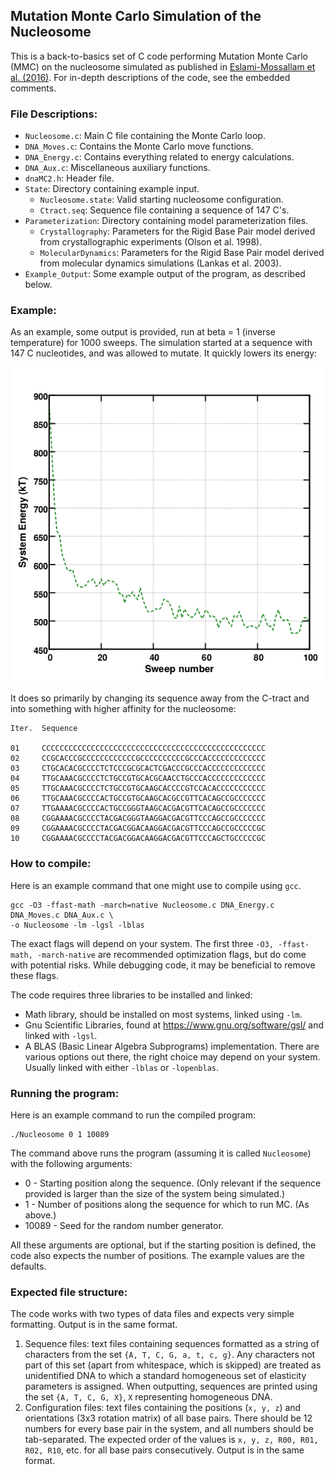 Mutation Monte Carlo Simulation of the Nucleosome
-------------------------------------------------

This is a back-to-basics set of C code performing Mutation Monte Carlo (MMC) on the nucleosome simulated as published in [Eslami-Mossallam et al. (2016)](http://journals.plos.org/plosone/article?id=10.1371%2Fjournal.pone.0156905). For in-depth descriptions of the code, see the embedded comments.

### File Descriptions:

- `Nucleosome.c`: Main C file containing the Monte Carlo loop.
- `DNA_Moves.c`: Contains the Monte Carlo move functions.
- `DNA_Energy.c`: Contains everything related to energy calculations.
- `DNA_Aux.c`: Miscellaneous auxiliary functions.
- `dnaMC2.h`: Header file.
- `State`: Directory containing example input.
    * `Nucleosome.state`: Valid starting nucleosome configuration.
    * `Ctract.seq`: Sequence file containing a sequence of 147 C's.
- `Parameterization`: Directory containing model parameterization files.
    * `Crystallography`: Parameters for the Rigid Base Pair model derived from crystallographic experiments (Olson et al. 1998).
    * `MolecularDynamics`: Parameters for the Rigid Base Pair model derived from molecular dynamics simulations (Lankas et al. 2003).
- `Example_Output`: Some example output of the program, as described below.

### Example:

As an example, some output is provided, run at beta = 1 (inverse temperature) for 1000 sweeps. The simulation started at a sequence with 147 C nucleotides, and was allowed to mutate. It quickly lowers its energy:

![](https://raw.githubusercontent.com/SchiesselLab/NucleosomeMMC/master/Example_Output/Example_Output_Energies.png)

It does so primarily by changing its sequence away from the C-tract and into something with higher affinity for the nucleosome:

    Iter.  Sequence
    
    01     CCCCCCCCCCCCCCCCCCCCCCCCCCCCCCCCCCCCCCCCCCCCCCCCCC
    02     CCGCACCCGCCCCCCCCCCCCGCCCCCCCCCCGCCCACCCCCCCCCCCCC
    03     CTGCACACGCCCCTCTCCCGCGCACTCGACCCGCCCACCCCCCCCCCCCC
    04     TTGCAAACGCCCCTCTGCCGTGCACGCAACCTGCCCACCCCCCCCCCCCC
    05     TTGCAAACGCCCCTCTGCCGTGCAAGCACCCCGTCCACACCCCCCCCCCC
    06     TTGCAAACGCCCCACTGCCGTGCAAGCACGCCGTTCACAGCCGCCCCCCC
    07     TTGAAAACGCCCCACTGCCGGGTAAGCACGACGTTCACAGCCGCCCCCCC
    08     CGGAAAACGCCCCTACGACGGGTAAGGACGACGTTCCCAGCCGCCCCCCC
    09     CGGAAAACGCCCCTACGACGGACAAGGACGACGTTCCCAGCCGCCCCCGC
    10     CGGAAAACGCCCCTACGACGGACAAGGACGACGTTCCCAGCTGCCCCCGC

### How to compile:

Here is an example command that one might use to compile using `gcc`.

```
gcc -O3 -ffast-math -march=native Nucleosome.c DNA_Energy.c DNA_Moves.c DNA_Aux.c \
-o Nucleosome -lm -lgsl -lblas
``` 

The exact flags will depend on your system. The first three `-O3, -ffast-math, -march-native` are recommended optimization flags, but do come with potential risks. While debugging code, it may be beneficial to remove these flags. 

The code requires three libraries to be installed and linked:

 - Math library, should be installed on most systems, linked using `-lm`.
 - Gnu Scientific Libraries, found at https://www.gnu.org/software/gsl/ and linked with `-lgsl`.
 - A BLAS (Basic Linear Algebra Subprograms) implementation. There are various options out there, the right choice may depend on your system. Usually linked with either `-lblas` or `-lopenblas`.

### Running the program:

Here is an example command to run the compiled program:

```
./Nucleosome 0 1 10089
```

The command above runs the program (assuming it is called `Nucleosome`) with the following arguments:

 - 0     - Starting position along the sequence. (Only relevant if the sequence provided is larger than the size of the system being simulated.)
 - 1     - Number of positions along the sequence for which to run MC. (As above.)
 - 10089 - Seed for the random number generator.

All these arguments are optional, but if the starting position is defined, the code also expects the number of positions. The example values are the defaults.


### Expected file structure:

The code works with two types of data files and expects very simple formatting. Output is in the same format.

1. Sequence files: text files containing sequences formatted as a string of characters from the set `{A, T, C, G, a, t, c, g}`. Any characters not part of this set (apart from whitespace, which is skipped) are treated as unidentified DNA to which a standard homogeneous set of elasticity parameters is assigned. When outputting, sequences are printed using the set `{A, T, C, G, X}`, `X` representing homogeneous DNA.
2. Configuration files: text files containing the positions (`x, y, z`) and orientations (3x3 rotation matrix) of all base pairs. There should be 12 numbers for every base pair in the system, and all numbers should be tab-separated. The expected order of the values is `x, y, z, R00, R01, R02, R10`, etc. for all base pairs consecutively. Output is in the same format.
